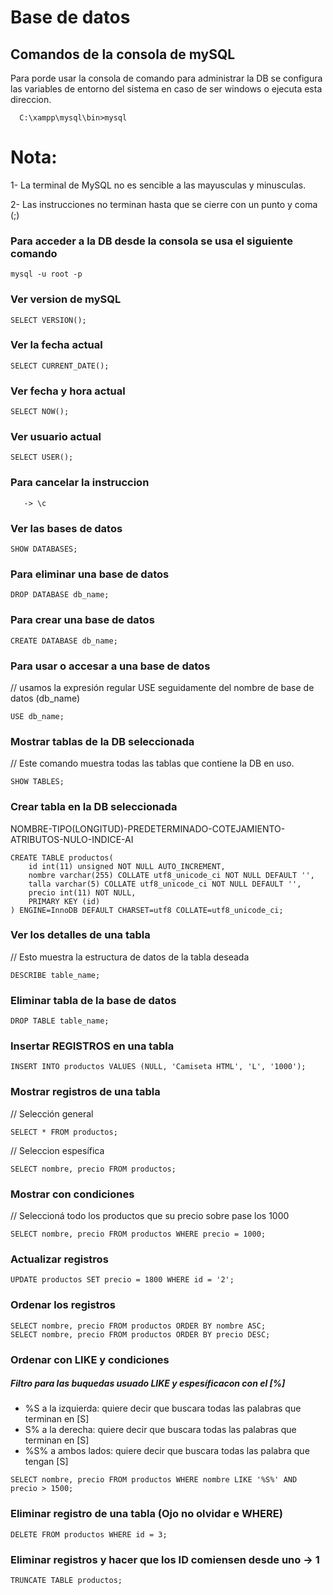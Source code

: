 
# Base de datos
## Comandos de la consola de mySQL

Para porde usar la consola de comando para administrar la DB 
se configura las variables de entorno del sistema en caso de ser windows 
o ejecuta esta direccion.
~~~
  C:\xampp\mysql\bin>mysql
~~~

# Nota: 
  1- La terminal de MySQL no es sencible 
  a las mayusculas y minusculas.

  2- Las instrucciones no terminan hasta que se 
  cierre con un punto y coma (;)

### Para acceder a la DB desde la consola se usa el siguiente comando
~~~
mysql -u root -p
~~~

### Ver version de mySQL
~~~
SELECT VERSION();
~~~

### Ver la fecha actual
~~~
SELECT CURRENT_DATE();
~~~

### Ver fecha y hora actual
~~~
SELECT NOW();
~~~

### Ver usuario actual
~~~
SELECT USER();
~~~

### Para  cancelar la instruccion
~~~
   -> \c
~~~

### Ver las bases de datos
~~~
SHOW DATABASES;
~~~

### Para eliminar una base de datos
~~~
DROP DATABASE db_name;
~~~

### Para crear una base de datos
~~~
CREATE DATABASE db_name;
~~~

### Para usar o accesar a una base de datos
// usamos la expresión regular USE seguidamente del nombre de base de datos (db_name)
~~~
USE db_name;

~~~

### Mostrar tablas de la DB seleccionada
// Este comando muestra todas las tablas que contiene la DB en uso.
~~~
SHOW TABLES;
~~~

### Crear tabla en la DB seleccionada

 NOMBRE-TIPO(LONGITUD)-PREDETERMINADO-COTEJAMIENTO-ATRIBUTOS-NULO-INDICE-AI
~~~
CREATE TABLE productos(
    id int(11) unsigned NOT NULL AUTO_INCREMENT,
    nombre varchar(255) COLLATE utf8_unicode_ci NOT NULL DEFAULT '',
    talla varchar(5) COLLATE utf8_unicode_ci NOT NULL DEFAULT '',
    precio int(11) NOT NULL,
    PRIMARY KEY (id)
) ENGINE=InnoDB DEFAULT CHARSET=utf8 COLLATE=utf8_unicode_ci;
~~~

### Ver los detalles de una tabla
// Esto muestra la estructura de datos de la tabla deseada
~~~
DESCRIBE table_name;
~~~

### Eliminar tabla de la base de datos
~~~
DROP TABLE table_name;
~~~

### Insertar REGISTROS en una tabla
~~~
INSERT INTO productos VALUES (NULL, 'Camiseta HTML', 'L', '1000');
~~~

### Mostrar registros de una tabla
// Selección general
~~~
SELECT * FROM productos;
~~~
// Seleccion espesífica 
~~~
SELECT nombre, precio FROM productos;
~~~

### Mostrar con condiciones
// Seleccioná todo los productos que su precio sobre pase los 1000
~~~
SELECT nombre, precio FROM productos WHERE precio = 1000;
~~~

### Actualizar registros
~~~
UPDATE productos SET precio = 1800 WHERE id = '2';
~~~

### Ordenar los registros
~~~
SELECT nombre, precio FROM productos ORDER BY nombre ASC;
SELECT nombre, precio FROM productos ORDER BY precio DESC;
~~~

### Ordenar con LIKE y condiciones
##### Filtro para las buquedas usuado LIKE y espesíficacon con el [%]
* %S a la izquierda: quiere decir que buscara todas las palabras que terminan en [S]
* S% a la derecha: quiere decir que buscara todas las palabras que terminan en [S]
* %S% a ambos lados: quiere decir que buscara todas las palabra que tengan [S]
~~~
SELECT nombre, precio FROM productos WHERE nombre LIKE '%S%' AND precio > 1500;
~~~

### Eliminar registro de una tabla (Ojo no olvidar e WHERE)
~~~
DELETE FROM productos WHERE id = 3;
~~~

### Eliminar registros y hacer que los ID comiensen desde uno -> 1
~~~
TRUNCATE TABLE productos;
~~~